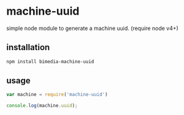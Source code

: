 # machine-uuid
simple node module to generate a machine uuid. (require node v4+)

## installation

```sh
npm install bimedia-machine-uuid
```

## usage

```js
var machine = require('machine-uuid')

console.log(machine.uuid);

```
